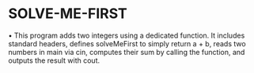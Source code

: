 # SOLVE-ME-FIRST
•	This program adds two integers using a dedicated function. It includes standard headers, defines solveMeFirst to simply return a + b, reads two numbers in main via cin, computes their sum by calling the function, and outputs the result with cout. 
